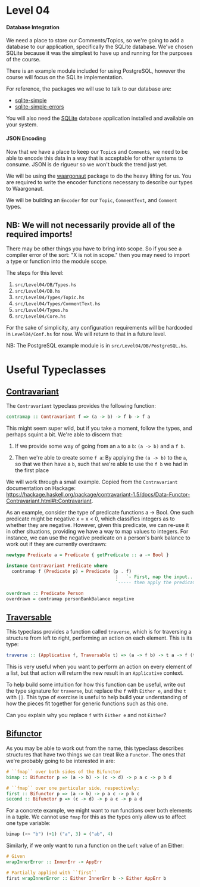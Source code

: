 # Level 04

#### Database Integration

We need a place to store our Comments/Topics, so we're going to add a database
to our application, specifically the SQLite database. We've chosen SQLite
because it was the simplest to have up and running for the purposes of the
course.

There is an example module included for using PostgreSQL, however the course
will focus on the SQLite implementation.

For reference, the packages we will use to talk to our database are:

- [sqlite-simple](https://hackage.haskell.org/package/sqlite-simple)
- [sqlite-simple-errors](https://hackage.haskell.org/package/sqlite-simple-errors)

You will also need the [SQLite](https://www.sqlite.org/) database application
installed and available on your system.

#### JSON Encoding

Now that we have a place to keep our `Topic`s and `Comment`s, we need to be able
to encode this data in a way that is acceptable for other systems to consume.
JSON is de rigueur so we won't buck the trend just yet.

We will be using the [waargonaut](https://hackage.haskell.org/package/waargonaut)
package to do the heavy lifting for us. You are required to write the encoder
functions necessary to describe our types to Waargonaut.

We will be building an `Encoder` for our `Topic`, `CommentText`, and `Comment`
types.

## NB: We will not necessarily provide all of the required imports!

There may be other things you have to bring into scope. So if you see a compiler
error of the sort: "X is not in scope." then you may need to import a type or
function into the module scope.

The steps for this level:
1) ``src/Level04/DB/Types.hs``
2) ``src/Level04/DB.hs``
3) ``src/Level04/Types/Topic.hs``
4) ``src/Level04/Types/CommentText.hs``
5) ``src/Level04/Types.hs``
6) ``src/Level04/Core.hs``

For the sake of simplicity, any configuration requirements will be hardcoded in
``Level04/Conf.hs`` for now. We will return to that in a future level.

NB: The PostgreSQL example module is in ``src/Level04/DB/PostgreSQL.hs``.

# Useful Typeclasses

## [Contravariant](http://hackage.haskell.org/package/contravariant/docs/Data-Functor-Contravariant.html)

The `Contravariant` typeclass provides the following function:

```haskell
contramap :: Contravariant f => (a -> b) -> f b -> f a
```

This might seem super wild, but if you take a moment, follow the types, and
perhaps squint a bit. We're able to discern that:

1) If we provide some way of going from an `a` to a `b`: `(a -> b)` and a `f b`.

2) Then we're able to create some `f a`: By applying the `(a -> b)` to the `a`,
so that we then have a `b`, such that we're able to use the `f b` we had in the
first place

We will work through a small example. Copied from the `Contravariant` documentation on Hackage:
https://hackage.haskell.org/package/contravariant-1.5/docs/Data-Functor-Contravariant.html#t:Contravariant.

As an example, consider the type of predicate functions a -> Bool. One such
predicate might be negative x = x < 0, which classifies integers as to whether
they are negative. However, given this predicate, we can re-use it in other
situations, providing we have a way to map values to integers. For instance, we
can use the negative predicate on a person's bank balance to work out if they
are currently overdrawn:

```haskell
newtype Predicate a = Predicate { getPredicate :: a -> Bool }

instance Contravariant Predicate where
  contramap f (Predicate p) = Predicate (p . f)
                                         |   `- First, map the input...
                                         `----- then apply the predicate.

overdrawn :: Predicate Person
overdrawn = contramap personBankBalance negative
```

## [Traversable](https://hackage.haskell.org/package/base/docs/Data-Traversable.html)

This typeclass provides a function called ``traverse``, which is for
traversing a structure from left to right, performing an action on each
element. This is its type:

```haskell
traverse :: (Applicative f, Traversable t) => (a -> f b) -> t a -> f (t b)
```

This is very useful when you want to perform an action on every element of a
list, but that action will return the new result in an ``Applicative``
context.

To help build some intuition for how this function can be useful, write out
the type signature for ``traverse``, but replace the ``f`` with ``Either e``,
and the ``t`` with ``[]``. This type of exercise is useful to help build your
understanding of how the pieces fit together for generic functions such as
this one.

Can you explain why you replace ``f`` with ``Either e`` and not ``Either``?

## [Bifunctor](https://hackage.haskell.org/package/base/docs/Data-Bifunctor.html)

As you may be able to work out from the name, this typeclass describes
structures that have two things we can treat like a ``Functor``. The ones
that we're probably going to be interested in are:

```haskell
# ``fmap`` over both sides of the Bifunctor
bimap :: Bifunctor p => (a -> b) -> (c -> d) -> p a c -> p b d

# ``fmap`` over one particular side, respectively:
first :: Bifunctor p => (a -> b) -> p a c -> p b c
second :: Bifunctor p => (c -> d) -> p a c -> p a d
```

For a concrete example, we might want to run functions over both elements in
a tuple. We cannot use ``fmap`` for this as the types only allow us to affect
one type variable:

```haskell
bimap (<> "b") (+1) ("a", 3) = ("ab", 4)
```

Similarly, if we only want to run a function on the ``Left`` value of an Either:

```haskell
# Given
wrapInnerError :: InnerErr -> AppErr

# Partially applied with ``first``
first wrapInnerError :: Either InnerErr b -> Either AppErr b
```
